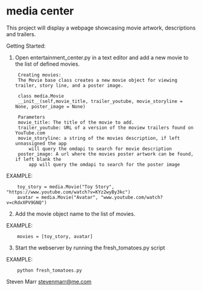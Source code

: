 media center
=================

This project will display a webpage showcasing movie artwork, descriptions and trailers.



Getting Started:

1) Open entertainment_center.py in a text editor and add a new movie to the list of defined movies.

		Creating movies:
		The Movie base class creates a new movie object for viewing trailer, story line, and a poster image.

		class media.Movie
		__init__(self,movie_title, trailer_youtube, movie_storyline = None, poster_image = None)

		Parameters
		movie_title: The title of the movie to add.
		trailer_youtube: URL of a version of the moview trailers found on YouTube.com
		movie_storyline: a string of the movies description, if left unnassigned the app 
			will query the omdapi to search for movie description
		poster_image: A url where the movies poster artwork can be found, if left blank the 
			app will query the omdapi to search for the poster image


EXAMPLE:

		toy_story = media.Movie("Toy Story", "https://www.youtube.com/watch?v=KYz2wyBy3kc")
		avatar = media.Movie("Avatar", "www.youtube.com/watch?v=cRdxXPV9GNQ")

2) Add the movie object name to the list of movies.

EXAMPLE:

		movies = [toy_story, avatar]



3) Start the webserver by running the fresh_tomatoes.py script

EXAMPLE:

		python fresh_tomatoes.py



Steven Marr
stevenmarr@me.com

